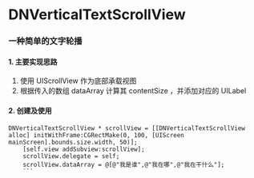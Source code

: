 # DNVerticalTextScrollView    
### 一种简单的文字轮播    
#### 1. 主要实现思路    
1. 使用 UIScrollView 作为底部承载视图    
2. 根据传入的数组 dataArray 计算其 contentSize ，并添加对应的 UILabel    
#### 2. 创建及使用    
```     
DNVerticalTextScrollView * scrollView = [[DNVerticalTextScrollView alloc] initWithFrame:CGRectMake(0, 100, [UIScreen mainScreen].bounds.size.width, 50)];
    [self.view addSubview:scrollView];
    scrollView.delegate = self;
    scrollView.dataArray = @[@"我是谁",@"我在哪",@"我在干什么"];    
    ```
